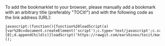 To add the bookmarklet to your browser, please manually add a bookmark with an arbitrary title (preferably "TOCit!") and with the following code as the link address (URL):

```
javascript:(function(){function%20loadScript(a){var%20c=document.createElement('script');c.type='text/javascript';c.src=a;var%20d=document.getElementsByTagName('head')[0];d.appendChild(c)}loadScript('https://rawgit.com/earshinov/tocit/master/tocit.js')})();
```
